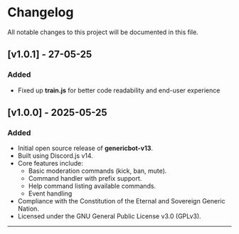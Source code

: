 # Changelog

All notable changes to this project will be documented in this file.

## [v1.0.1] - 27-05-25

### Added

- Fixed up **train.js** for better code readability and end-user experience

## [v1.0.0] - 2025-05-25

### Added
- Initial open source release of **genericbot-v13**.
- Built using Discord.js v14.
- Core features include:
  - Basic moderation commands (kick, ban, mute).
  - Command handler with prefix support.
  - Help command listing available commands.
  - Event handling
- Compliance with the Constitution of the Eternal and Sovereign Generic Nation.
- Licensed under the GNU General Public License v3.0 (GPLv3).

---
